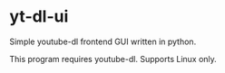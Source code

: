# yt-dl-ui
Simple youtube-dl frontend GUI written in python.

This program requires youtube-dl.
Supports Linux only.
